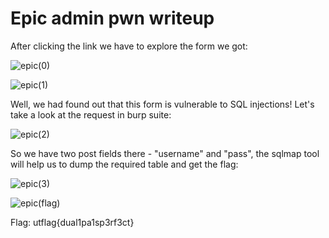 # Epic admin pwn writeup

After clicking the link we have to explore the form we got:

![epic(0)](https://user-images.githubusercontent.com/57829161/76207005-0c152d00-620e-11ea-8a01-944f1d6e1430.png)

![epic(1)](https://user-images.githubusercontent.com/57829161/76207012-0e778700-620e-11ea-8fa5-813f6d4a2edf.png)

Well, we had found out that this form is vulnerable to SQL injections! Let's take a look at the request in burp suite:

![epic(2)](https://user-images.githubusercontent.com/57829161/76207527-02d89000-620f-11ea-99a8-71c6006ad2fc.png)

So we have two post fields there - "username" and "pass", the sqlmap tool will help us to dump the required table and get the flag:

![epic(3)](https://user-images.githubusercontent.com/57829161/76209173-4c76aa00-6212-11ea-96d2-874fa3c6fa14.png)

![epic(flag)](https://user-images.githubusercontent.com/57829161/76209274-834cc000-6212-11ea-8912-4aed85bd3cad.png)


Flag: utflag{dual1pa1sp3rf3ct}
